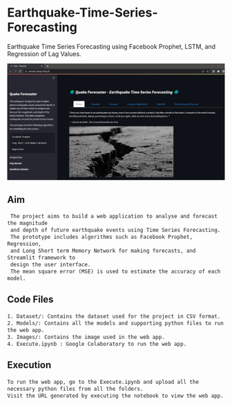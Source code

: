 # Earthquake-Time-Series-Forecasting
 Earthquake Time Series Forecasting using Facebook Prophet, LSTM, and Regression of Lag Values.
 
 ![Alt text](/Images/WebApp.png?raw=true "Web Application")
 
 ## Aim
     The project aims to build a web application to analyse and forecast the magnitude
     and depth of future earthquake events using Time Series Forecasting. 
     The prototype includes algorithms such as Facebook Prophet, Regression,
     and Long Short term Memory Network for making forecasts, and Streamlit framework to 
     design the user interface. 
     The mean square error (MSE) is used to estimate the accuracy of each model.



## Code Files

    1. Dataset/: Contains the dataset used for the project in CSV format.
    2. Models/: Contains all the models and supporting python files to run the web app.
    3. Images/: Contains the image used in the web app.
    4. Execute.ipynb : Google Colaboratory to run the web app.
       
       
## Execution

    To run the web app, go to the Execute.ipynb and upload all the necessary python files from all the folders.
    Visit the URL generated by executing the notebook to view the web app.
